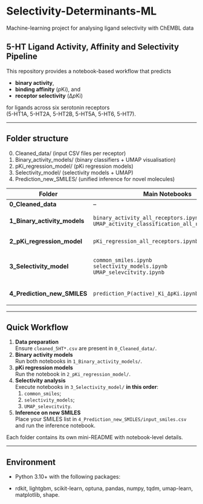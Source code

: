 # Selectivity-Determinants-ML
Machine-learning project for analysing ligand selectivity with ChEMBL data

## 5-HT Ligand Activity, Affinity and Selectivity Pipeline

This repository provides a notebook-based workflow that predicts  

* **binary activity**,  
* **binding affinity** (*p*Ki), and  
* **receptor selectivity** (Δ*p*Ki)  

for ligands across six serotonin receptors  
(5-HT1A, 5-HT2A, 5-HT2B, 5-HT5A, 5-HT6, 5-HT7).

---

## Folder structure

0. Cleaned_data/ (input CSV files per receptor)
1. Binary_activity_models/ (binary classifiers + UMAP visualisation)
2. pKi_regression_model/  (pKi regression models)
3. Selectivity_model/ (selectivity models + UMAP) 
4. Prediction_new_SMILES/ (unified inference for novel molecules)


| Folder | Main Notebooks | Key Outputs |
|--------|----------------|-------------|
| **0_Cleaned_data** | – | `cleaned_5HT*.csv` |
| **1_Binary_activity_models** | `binary_activity_all_receptors.ipynb`<br>`UMAP_activity_classification_all_receptors.ipynb` | `results/<receptor>/` ROC/PR curves, feature lists, `model.pkl`<br>`figs/UMAP_<receptor>.png` |
| **2_pKi_regression_model** | `pKi_regression_all_receptors.ipynb` | `results/<receptor>/` R² / RMSE / MAE, `model.pkl` |
| **3_Selectivity_model** | `common_smiles.ipynb`<br>`selectivity_models.ipynb`<br>`UMAP_selevcitvity.ipynb` | `results/selectivity_models/` pair-wise classifiers<br>`figs/UMAP_selectivity/` selectivity clusters |
| **4_Prediction_new_SMILES** | `prediction_P(active)_Ki_ΔpKi.ipynb` | `results/prediction/predictions.csv` (P(active), *p*Ki, Δ*p*Ki)<br>`prediction_overview.png` |


---

## Quick Workflow

1. **Data preparation**  
   Ensure `cleaned_5HT*.csv` are present in `0_Cleaned_data/`.
2. **Binary activity models**  
   Run both notebooks in `1_Binary_activity_models/`.
3. **pKi regression models**  
   Run the notebook in `2_pKi_regression_model/`.
4. **Selectivity analysis**  
   Execute notebooks in `3_Selectivity_model/` **in this order**:  
   1. `common_smiles`;
   2. `selectivity_models`;
   3. `UMAP_selevcitvity`.
5. **Inference on new SMILES**  
   Place your SMILES list in `4_Prediction_new_SMILES/input_smiles.csv` and run the inference notebook.

Each folder contains its own mini-README with notebook-level details.

---

## Environment

- Python 3.10+ with the following packages:

- rdkit, lightgbm, scikit-learn, optuna, pandas, 
  numpy, tqdm, umap-learn, matplotlib, shape.

